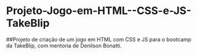 # Projeto-Jogo-em-HTML--CSS-e-JS-TakeBlip
##Projeto de criação de um jogo em HTML com CSS e JS para o bootcamp da TakeBlip, com mentoria de Denilson Bonatti.
